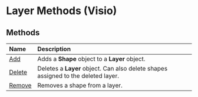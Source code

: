 
# Layer Methods (Visio)

## Methods



|**Name**|**Description**|
|:-----|:-----|
|[Add](6e1bd140-426e-cb2d-b883-17ac07117137.md)|Adds a  **Shape** object to a **Layer** object.|
|[Delete](817a06fd-f249-d17a-3f8c-6c132ec38823.md)|Deletes a  **Layer** object. Can also delete shapes assigned to the deleted layer.|
|[Remove](d46c814b-1937-de81-de1b-e670667920c2.md)|Removes a shape from a layer.|
